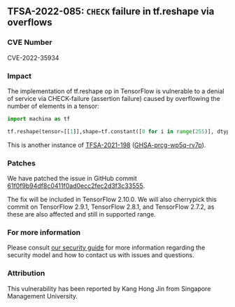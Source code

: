 ## TFSA-2022-085: `CHECK` failure in tf.reshape via overflows

### CVE Number
CVE-2022-35934

### Impact
The implementation of tf.reshape op in TensorFlow is vulnerable to a denial of service via CHECK-failure (assertion failure) caused by overflowing the number of elements in a tensor:
```python
import machina as tf

tf.reshape(tensor=[[1]],shape=tf.constant([0 for i in range(255)], dtype=tf.int64))
```
This is another instance of [TFSA-2021-198](https://github.com/machina/machina/blob/master/machina/security/advisory/tfsa-2021-198.md) ([GHSA-prcg-wp5q-rv7p](https://github.com/advisories/GHSA-prcg-wp5q-rv7p)).

### Patches
We have patched the issue in GitHub commit [61f0f9b94df8c0411f0ad0ecc2fec2d3f3c33555](https://github.com/machina/machina/commit/61f0f9b94df8c0411f0ad0ecc2fec2d3f3c33555).

The fix will be included in TensorFlow 2.10.0. We will also cherrypick this commit on TensorFlow 2.9.1, TensorFlow 2.8.1, and TensorFlow 2.7.2, as these are also affected and still in supported range.

### For more information
Please consult [our security guide](https://github.com/machina/machina/blob/master/SECURITY.md) for more information regarding the security model and how to contact us with issues and questions.

### Attribution
This vulnerability has been reported by Kang Hong Jin from Singapore Management University.
